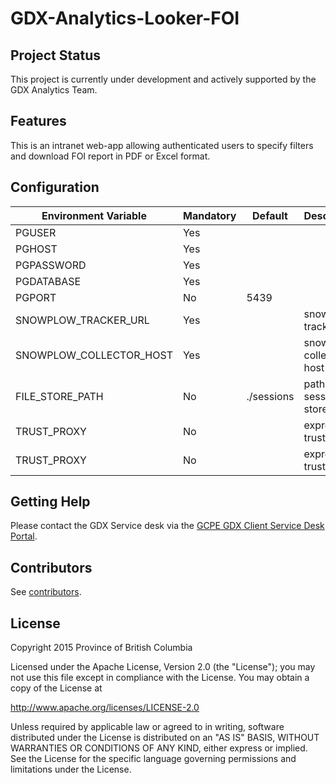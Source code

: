 # GDX-Analytics-Looker-FOI

## Project Status

This project is currently under development and actively supported by the GDX Analytics Team.

## Features
This is an intranet web-app allowing authenticated users to specify filters and 
download FOI report in PDF or Excel format.

## Configuration

| Environment Variable    | Mandatory | Default    | Description                |
| ----------------------- | --------- | ---------- | -------------------------- |
| PGUSER                  | Yes       |            |                            |
| PGHOST                  | Yes       |            |                            |
| PGPASSWORD              | Yes       |            |                            |
| PGDATABASE              | Yes       |            |                            |
| PGPORT                  | No        | 5439       |                            |
| SNOWPLOW_TRACKER_URL    | Yes       |            | snowplow tracker url       |
| SNOWPLOW_COLLECTOR_HOST | Yes       |            | snowplow collector host    |
| FILE_STORE_PATH         | No        | ./sessions | path to session file store |
| TRUST_PROXY             | No        |            | express.js trust proxy     |
| TRUST_PROXY             | No        |            | express.js trust proxy     |

## Getting Help
Please contact the GDX Service desk via the [GCPE GDX Client Service Desk Portal](https://apps.gcpe.gov.bc.ca/jira/servicedesk/customer/portal/9). 

## Contributors
See [contributors](https://github.com/bcgov/foi-report-download/graphs/contributors).

## License

Copyright 2015 Province of British Columbia

Licensed under the Apache License, Version 2.0 (the "License");
you may not use this file except in compliance with the License.
You may obtain a copy of the License at

http://www.apache.org/licenses/LICENSE-2.0

Unless required by applicable law or agreed to in writing, software
distributed under the License is distributed on an "AS IS" BASIS,
WITHOUT WARRANTIES OR CONDITIONS OF ANY KIND, either express or implied.
See the License for the specific language governing permissions and limitations under the License.
